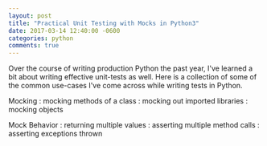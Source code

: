 ```yaml
---
layout: post
title: "Practical Unit Testing with Mocks in Python3"
date: 2017-03-14 12:40:00 -0600
categories: python
comments: true
---
```


Over the course of writing production Python the past year, I've learned a bit
about writing effective unit-tests as well. Here is a collection of some of the
common use-cases I've come across while writing tests in Python.

Mocking
: mocking methods of a class
: mocking out imported libraries
: mocking objects

Mock Behavior
: returning multiple values
: asserting multiple method calls
: asserting exceptions thrown

